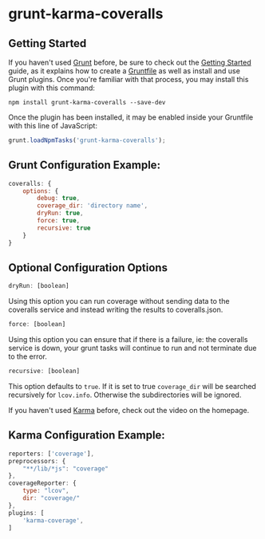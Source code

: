 # grunt-karma-coveralls


## Getting Started

If you haven't used [Grunt](http://gruntjs.com/) before, be sure to check out the [Getting Started](http://gruntjs.com/getting-started) guide, as it explains how to create a [Gruntfile](http://gruntjs.com/sample-gruntfile) as well as install and use Grunt plugins. Once you're familiar with that process, you may install this plugin with this command:

```shell
npm install grunt-karma-coveralls --save-dev
```

Once the plugin has been installed, it may be enabled inside your Gruntfile with this line of JavaScript:

```js
grunt.loadNpmTasks('grunt-karma-coveralls');
```

## Grunt Configuration Example:

```js
coveralls: {
    options: {
        debug: true,
        coverage_dir: 'directory name',
        dryRun: true,
        force: true,
        recursive: true
    }
}
```

## Optional Configuration Options

```js
dryRun: [boolean]
```

Using this option you can run coverage without sending data to the coveralls service and instead writing
the results to coveralls.json.

```js
force: [boolean]
```

Using this option you can ensure that if there is a failure, ie: the coveralls service is down, your grunt tasks will continue to run and not terminate due to the error.

```js
recursive: [boolean]
```

This option defaults to ``true``. If it is set to true ``coverage_dir`` will be searched recursively for ``lcov.info``.
Otherwise the subdirectories will be ignored.


If you haven't used [Karma](http://karma-runner.github.io/) before, check out the video on the homepage.

## Karma Configuration Example:

```js
reporters: ['coverage'],
preprocessors: {
    "**/lib/*js": "coverage"
},
coverageReporter: {
    type: "lcov",
    dir: "coverage/"
},
plugins: [
    'karma-coverage',
]
```
